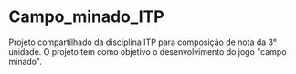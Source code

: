 # Campo_minado_ITP
Projeto compartilhado da disciplina ITP para composição de nota da 3° unidade. O projeto tem como objetivo o desenvolvimento do jogo "campo minado".
